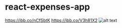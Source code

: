 # react-expenses-app

https://ibb.co/nCfSbtK
https://ibb.co/V3h81X2
![alt text](https://ibb.co/nCfSbtK)
